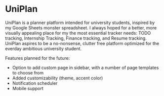 # UniPlan

UniPlan is a planner platform intended for university students, inspired by my Google Sheets monster spreadsheet. I always hoped for a better, more visually appealing place for my the most essential tracker needs: TODO tracking, Internship Tracking, Finance tracking, and Resume tracking. UniPlan aspires to be a no-nonsense, clutter free platform optimized for the everday ambitious university student.

Features planned for the future:
- Option to add custom page in sidebar, with a number of page templates to choose from
- Added customizability (theme, accent color)
- Notification scheduler
- Mobile support
